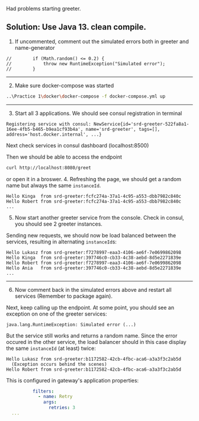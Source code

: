 Had problems starting greeter.

Solution:
Use Java 13.
clean compile.
---

1. If uncommented, comment out the simulated errors both in greeter and name-generator
```
//        if (Math.random() <= 0.2) {
//            throw new RuntimeException("Simulated error");
//        }
```
---

2. Make sure docker-compose was started  

```bash
..\Practice 1\docker\docker-compose -f docker-compose.yml up
```

---

3. Start all 3 applications.
We should see consul registration in terminal

`Registering service with consul: NewService{id='srd-greeter-522fa8a1-16ee-4fb5-b465-b9ea1cf93b4a', name='srd-greeter', tags=[], address='host.docker.internal', ...}`

Next check services in consul dashboard (localhost:8500)

Then we should be able to access the endpoint

```bash
curl http://localhost:8080/greet
```

or open it in a broswer.
4. Refreshing the page, we should get a random name but always the same `instanceId`.

```
Hello Kinga  from srd-greeter:fcfc274a-37a1-4c95-a553-dbb7982c840c
Hello Robert from srd-greeter:fcfc274a-37a1-4c95-a553-dbb7982c840c
...
```

5. Now start another greeter service from the console. 
Check in consul, you should see 2 greeter instances.

Sending new requests, we should now be load balanced between the services,
resulting in alternating `instanceId`s:

```
Hello Lukasz from srd-greeter:f7278997-eaa3-4106-ae6f-7e0699862098
Hello Kinga  from srd-greeter:397746c0-cb33-4c38-aebd-8d5e2271839e
Hello Robert from srd-greeter:f7278997-eaa3-4106-ae6f-7e0699862098
Hello Ania   from srd-greeter:397746c0-cb33-4c38-aebd-8d5e2271839e
...
```

---
6. Now comment back in the simulated errors above and restart all services (Remember to package again).

Next, keep calling up the endpoint.
At some point, you should see an exception on one of the greeter services:

`java.lang.RuntimeException: Simulated error (...)`

But the service still works and returns a random name.
Since the error occured in the other service, the load balancer should in this case display the same `instanceId` (at least) twice:

```
Hello Lukasz from srd-greeter:b1172582-42cb-4fbc-aca6-a3a3f3c2ab5d
  (Exception occurs behind the scenes)
Hello Robert from srd-greeter:b1172582-42cb-4fbc-aca6-a3a3f3c2ab5d
```

This is configured in gateway's application properties:
```yaml
          filters:
            - name: Retry
              args:
                retries: 3
  ...
```

